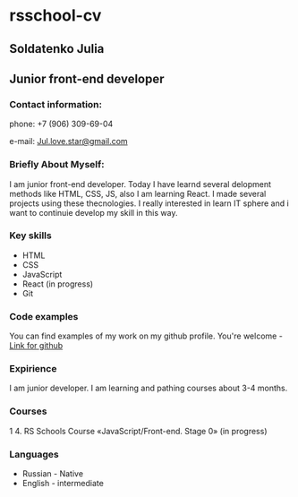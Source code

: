# rsschool-cv

## Soldatenko Julia
## Junior front-end developer

### Contact information:

phone: +7 (906) 309-69-04

e-mail: Jul.love.star@gmail.com


### Briefly About Myself:

I am junior front-end developer. Today I have learnd several delopment methods like HTML, CSS, JS, also I am learning React. I made several projects using these thecnologies. I really interested in learn IT sphere and i want to continuie develop my skill in this way.

### Key skills

* HTML
* CSS
* JavaScript
* React (in progress)
* Git

### Code examples

You can find examples of my work on my github profile. You're welcome - [Link for github](https://github.com/JulLoveStar/rsschool-cv/blob/gh-pages/cv.md)


### Expirience 

I am junior developer. I am learning and pathing courses about 3-4 months.

### Courses

1
4. RS Schools Course «JavaScript/Front-end. Stage 0» (in progress)

### Languages

* Russian - Native
* English - intermediate